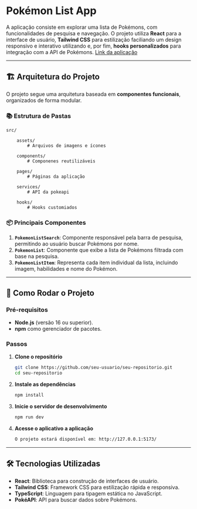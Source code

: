 # Pokémon List App

A aplicação consiste em explorar uma lista de Pokémons, com funcionalidades de pesquisa e navegação.
O projeto utiliza **React** para a interface de usuário, **Tailwind CSS** para estilização faciliando um design responsivo e interativo utilizando e, por fim, **hooks personalizados** para integração com a API de Pokémons. [Link da aplicação](https://react-challenge-drab-five.vercel.app/)

---

## 🏗️ Arquitetura do Projeto

O projeto segue uma arquitetura baseada em **componentes funcionais**, organizados de forma modular. 

### 📚 Estrutura de Pastas

    src/

        assets/ 
            # Arquivos de imagens e ícones

        components/ 
            # Componenes reutilizáveis

        pages/
            # Páginas da aplicação

        services/
            # API da pokeapi

        hooks/
            # Hooks customiados

### 📦 Principais Componentes


1. **`PokemonListSearch`**: Componente responsável pela barra de pesquisa, permitindo ao usuário buscar Pokémons por nome.
2. **`PokemonList`**: Componente que exibe a lista de Pokémons filtrada com base na pesquisa.
3. **`PokemonListItem`**: Representa cada item individual da lista, incluindo imagem, habilidades e nome do Pokémon.

---

## 🚀 Como Rodar o Projeto

### Pré-requisitos

- **Node.js** (versão 16 ou superior).
- **npm** como gerenciador de pacotes.

### Passos

1. **Clone o repositório**

   ```bash
   git clone https://github.com/seu-usuario/seu-repositorio.git
   cd seu-repositorio

2. **Instale as dependências**

    ```bash
    npm install

3. **Inicie o servidor de desenvolvimento**

    ```bash
    npm run dev

4. **Acesse o aplicativo a aplicação**

    ```bash
    O projeto estará disponível em: http://127.0.0.1:5173/

---

## 🛠️ Tecnologias Utilizadas

- **React**: Biblioteca para construção de interfaces de usuário.
- **Tailwind CSS**: Framework CSS para estilização rápida e responsiva.
- **TypeScript**: Linguagem para tipagem estática no JavaScript.
- **PokéAPI**: API para buscar dados sobre Pokémons.
